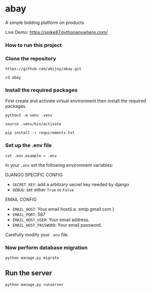 # abay

A simple bidding platform on products

Live Demo: https://spike87.pythonanywhere.com/

### How to run this project

### Clone the repository

`https://github.com/abijoy/abay.git`

`cd abay`

### Install the required packages

First create and activate virtual environment then install the required packages.

`python3 -m venv .venv`

`source .venv/bin/activate`

`pip install -r requirements.txt`

### Set up the .env file

`cat .env.example > .env`

In your `.env` set the following environment variables:

DJANGO SPECIFIC CONFIG

- `SECRET_KEY`: add a arbitrary secret key needed by django
- `DEBUG`: set either `True` or `False`

EMAIL CONFIG

- `EMAIL_HOST`: Your email host(i.e. smtp.gmail.com )
- `EMAIL_PORT`: 587
- `EMAIL_HOST_USER`: Your email address.
- `EMAIL_HOST_PASSWORD`: Your email password.

Carefully modify your `.env` file.

### Now perform database migration

`python manage.py migrate`

## Run the server

`python manage.py runserver`
